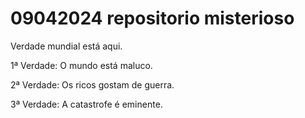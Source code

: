 # 09042024 repositorio misterioso
 Verdade mundial está aqui.

 1ª Verdade: O mundo está maluco.
 
 2ª Verdade: Os ricos gostam de guerra.

 3ª Verdade: A catastrofe é eminente.


